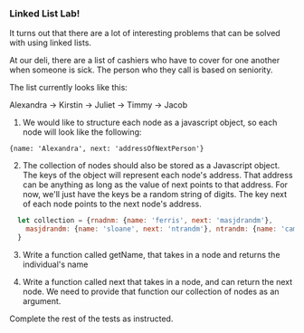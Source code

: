 ### Linked List Lab!

It turns out that there are a lot of interesting problems that can be solved with using linked lists.  

At our deli, there are a list of cashiers who have to cover for one another when someone is sick.  The person who they call is based on seniority.  

The list currently looks like this:

Alexandra -> Kirstin -> Juliet -> Timmy -> Jacob

1. We would like to structure each node as a javascript object, so each node will look like the following:

  `{name: 'Alexandra', next: 'addressOfNextPerson'}`

2. The collection of nodes should also be stored as a Javascript object.  The keys of the object will represent each node's address.  That address can be anything as long as the value of next points to that address.  For now, we'll just have the keys be a random string of digits.  The key next of each node points to the next node's address.

```javascript
  let collection = {rnadnm: {name: 'ferris', next: 'masjdrandm'},
    masjdrandm: {name: 'sloane', next: 'ntrandm'}, ntrandm: {name: 'cameron', next: null},
  }
```

3. Write a function called getName, that takes in a node and returns the individual's name

4. Write a function called next that takes in a node, and can return the next node.  We need to provide that function our collection of nodes as an argument.

Complete the rest of the tests as instructed.  
